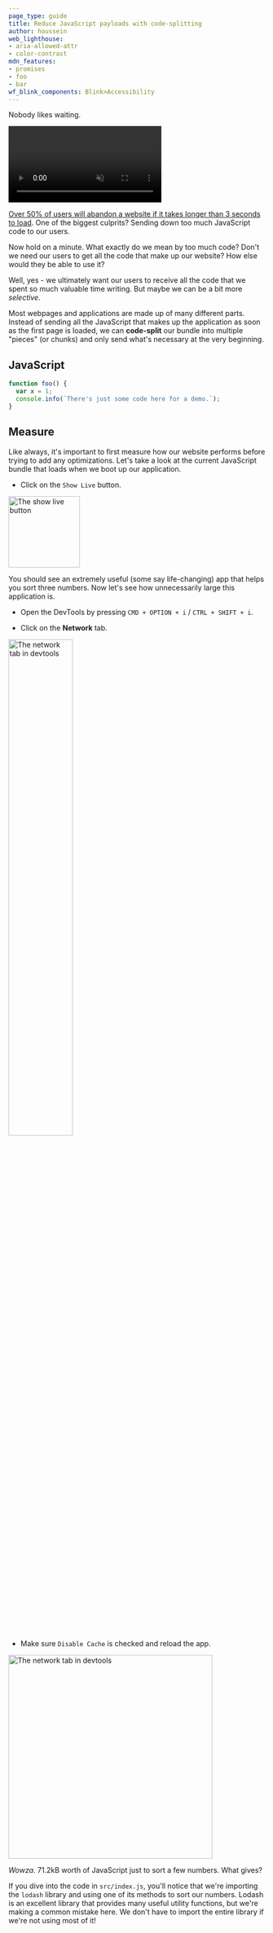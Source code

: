 ```yaml
---
page_type: guide
title: Reduce JavaScript payloads with code-splitting
author: houssein
web_lighthouse:
- aria-allowed-attr
- color-contrast
mdn_features:
- promises
- foo
- bar
wf_blink_components: Blink>Accessibility
---
```


Nobody likes waiting.

<video autoplay loop muted playsinline>
  <source src="./assets/waiting.mp4" type="video/mp4">
</video>

[Over 50% of users will abandon a website if it takes longer than 3 seconds to load](https://www.thinkwithgoogle.com/intl/en-154/insights-inspiration/research-data/need-mobile-speed-how-mobile-latency-impacts-publisher-revenue/). One of the biggest culprits? Sending down too much JavaScript code to our users.

Now hold on a minute. What exactly do we mean by too much code? Don't we need our users to get all the code that make up our website? How else would they be able to use it?

Well, yes - we ultimately want our users to receive all the code that we spent so much valuable time writing. But maybe we can be a bit more _selective_.

Most webpages and applications are made up of many different parts. Instead of sending all the JavaScript that makes up the application as soon as the first page is loaded, we can **code-split** our bundle into multiple "pieces" (or chunks) and only send what's necessary at the very beginning.

## JavaScript

```js
function foo() {
  var x = 1;
  console.info(`There's just some code here for a demo.`);
}
```

## Measure

Like always, it's important to first measure how our website performs before trying to add any optimizations. Let's take a look at the current JavaScript bundle that loads when we boot up our application.

- Click on the `Show Live` button.

<img src="./assets/show-live.png" width="140" alt="The show live button">

You should see an extremely useful (some say life-changing) app that helps you sort three numbers. Now let's see how unnecessarily large this application is.

- Open the DevTools by pressing `CMD + OPTION + i` / `CTRL + SHIFT + i`.

- Click on the **Network** tab.

<img src="./assets/network-tab.png" width="50%" alt="The network tab in devtools">

- Make sure `Disable Cache` is checked and reload the app.

<img src="./assets/network.png" width="400" alt="The network tab in devtools">

_Wowza_. 71.2kB worth of JavaScript just to sort a few numbers. What gives?

If you dive into the code in `src/index.js`, you'll notice that we're importing the `lodash` library and using one of its methods to sort our numbers. Lodash is an excellent library that provides many useful utility functions, but we're making a common mistake here. We don't have to import the entire library if we're not using most of it!
